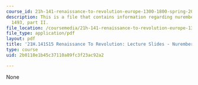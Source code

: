 ```yaml
---
course_id: 21h-141-renaissance-to-revolution-europe-1300-1800-spring-2015
description: This is a file that contains information regarding nuremberg chronicle,
  1493, part II.
file_location: /coursemedia/21h-141-renaissance-to-revolution-europe-1300-1800-spring-2015/2b0118e1b45c37110a89fc3f23ac92a2_MIT21H_141S15_NurembergII.pdf
file_type: application/pdf
layout: pdf
title: '21H.141S15 Renaissance To Revolution: Lecture Slides - Nuremberg Chronicle'
type: course
uid: 2b0118e1b45c37110a89fc3f23ac92a2

---
```

None